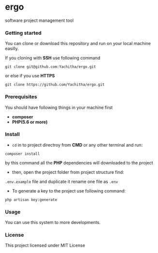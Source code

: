 # ergo
software project management tool
### Getting started
You can clone or download this repository and run on your local machine easilly.

If you cloning with **SSH** use following command

`git clone git@github.com:Yachitha/ergo.git`

or else if you use **HTTPS**

`git clone https://github.com/Yachitha/ergo.git`

### Prerequisites
You should have following things in your machine first

* **composer**
* **PHP(5.6 or more)**

### Install

* `cd` in to project directroy from **CMD** or any other terminal and run:

`composer install`

by this command all the **PHP** dependencies will downloaded to the project

* then, open the project folder from project structure find:

`.env.example` file and duplicate it rename one file as `.env`

* To generate a key to the project use following command:

`php artisan key:generate`

### Usage
You can use this system to more developments.

### License
This project licensed under MIT License
